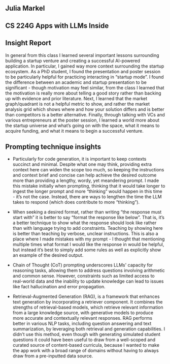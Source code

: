 ## Julia Markel
## CS 224G Apps with LLMs Inside
## Insight Report

In general from this class I learned several important lessons surrounding building a startup venture and creating a successful AI-powered application. In particular, I gained way more context surrounding the startup ecosystem. As a PhD student, I found the presentation and poster session to be particularly helpful for practicing interacting in “startup mode”. I found the difference between an academic and startup presentation to be significant - though motivation may feel similar, from the class I learned that the motivation is really more about telling a good story rather than backing up with evidence and prior literature. Next, I learned that the market graph/quadrant is not a helpful metric to show, and rather the market analysis grid which shows where and how your solution differs and is better than competitors is a better alternative. Finally, through talking with VCs and various entrepreneurs at the poster session, I learned a world more about the startup universe and what’s going on with the space, what it means to acquire funding, and what it means to begin a successful venture.


## Prompting technique insights
- Particularly for code generation, it is important to keep contexts succinct and minimal. Despite what one may think, providing extra context here can widen the scope too much, so keeping the instructions and context brief and concise can help achieve the desired outcome more than providing a lengthy, wordy, yet meandering prompt. I made this mistake initially when prompting, thinking that it would take longer to ingest the longer prompt and more “thinking” would happen in this time - it’s not the case. Instead, there are ways to lengthen the time the LLM takes to respond (which does contribute to more “thinking”).

- When seeking a desired format, rather than writing “the response must start with” it is better to say “format the response like below”. That is, it’s a better technique to show what the response should look like rather than with language trying to add constraints. Teaching by showing here is better than teaching by verbose, unclear instructions. This is also a place where I made mistakes with my prompt - I thought that mentioning multiple times what format I would like the response in would be helpful, but instead it’s best to simply add some rules as well as explicitly show an example of the desired output.

- Chain of Thought (CoT) prompting underscores LLMs' capacity for reasoning tasks, allowing them to address questions involving arithmetic and common sense. However, constraints such as limited access to real-world data and the inability to update knowledge can lead to issues like fact hallucination and error propagation.

- Retrieval-Augmented Generation (RAG), is a framework that enhances text generation by incorporating a retriever component. It combines the strengths of retrieval-based models, which retrieve relevant information from a large knowledge source, with generative models to produce more accurate and contextually relevant responses. RAG performs better in various NLP tasks, including question answering and text summarization, by leveraging both retrieval and generation capabilities.
I didn’t use this method, even though with generating simulated student questions it could have been useful to draw from a well-scoped and curated source of content-based curricula, because I wanted to make the app work with a broad range of domains without having to always draw from a pre-inputted data source.

